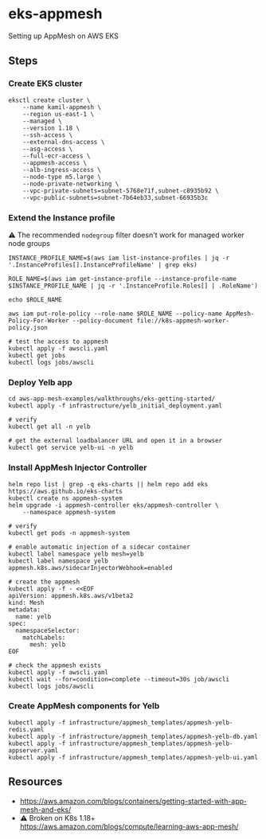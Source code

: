 # eks-appmesh
Setting up AppMesh on AWS EKS

## Steps
### Create EKS cluster
```shell
eksctl create cluster \
    --name kamil-appmesh \
    --region us-east-1 \
    --managed \
    --version 1.18 \
    --ssh-access \
    --external-dns-access \
    --asg-access \
    --full-ecr-access \
    --appmesh-access \
    --alb-ingress-access \
    --node-type m5.large \
    --node-private-networking \
    --vpc-private-subnets=subnet-5768e71f,subnet-c8935b92 \
    --vpc-public-subnets=subnet-7b64eb33,subnet-66935b3c
```

### Extend the Instance profile
:warning: The recommended `nodegroup` filter doesn't work for managed worker node groups
```shell
INSTANCE_PROFILE_NAME=$(aws iam list-instance-profiles | jq -r '.InstanceProfiles[].InstanceProfileName' | grep eks)

ROLE_NAME=$(aws iam get-instance-profile --instance-profile-name $INSTANCE_PROFILE_NAME | jq -r '.InstanceProfile.Roles[] | .RoleName')

echo $ROLE_NAME

aws iam put-role-policy --role-name $ROLE_NAME --policy-name AppMesh-Policy-For-Worker --policy-document file://k8s-appmesh-worker-policy.json

# test the access to appmesh
kubectl apply -f awscli.yaml
kubectl get jobs
kubectl logs jobs/awscli
```

### Deploy Yelb app
```shell
cd aws-app-mesh-examples/walkthroughs/eks-getting-started/
kubectl apply -f infrastructure/yelb_initial_deployment.yaml

# verify
kubectl get all -n yelb

# get the external loadbalancer URL and open it in a browser
kubectl get service yelb-ui -n yelb
```

### Install AppMesh Injector Controller
```shell
helm repo list | grep -q eks-charts || helm repo add eks https://aws.github.io/eks-charts
kubectl create ns appmesh-system
helm upgrade -i appmesh-controller eks/appmesh-controller \
    --namespace appmesh-system

# verify
kubectl get pods -n appmesh-system

# enable automatic injection of a sidecar container
kubectl label namespace yelb mesh=yelb
kubectl label namespace yelb appmesh.k8s.aws/sidecarInjectorWebhook=enabled

# create the appmesh
kubectl apply -f - <<EOF
apiVersion: appmesh.k8s.aws/v1beta2
kind: Mesh
metadata:
  name: yelb
spec:
  namespaceSelector:
    matchLabels:
      mesh: yelb
EOF

# check the appmesh exists
kubectl apply -f awscli.yaml
kubectl wait --for=condition=complete --timeout=30s job/awscli
kubectl logs jobs/awscli
```

### Create AppMesh components for Yelb
```shell
kubectl apply -f infrastructure/appmesh_templates/appmesh-yelb-redis.yaml
kubectl apply -f infrastructure/appmesh_templates/appmesh-yelb-db.yaml
kubectl apply -f infrastructure/appmesh_templates/appmesh-yelb-appserver.yaml
kubectl apply -f infrastructure/appmesh_templates/appmesh-yelb-ui.yaml

```

## Resources
* https://aws.amazon.com/blogs/containers/getting-started-with-app-mesh-and-eks/
* :warning: Broken on K8s 1.18+ https://aws.amazon.com/blogs/compute/learning-aws-app-mesh/
